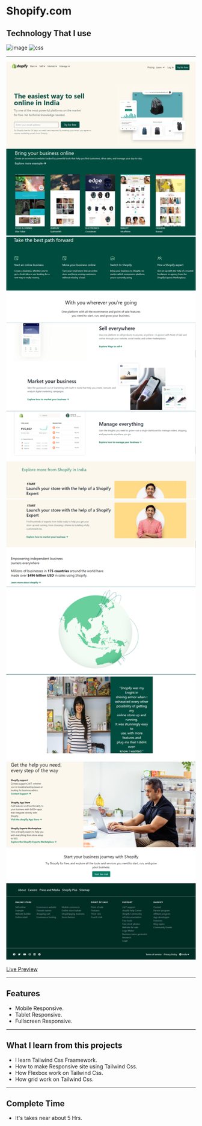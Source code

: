 # Shopify.com
## Technology That I use
![image](https://img.shields.io/badge/1st--Tech-Html-orange)
![css](https://img.shields.io/badge/2nd--Tech-Tailwindcss-blue)

<hr>

![image](./Thumbnails/Thumbnail-1.png)
![image](./Thumbnails/Thumbnail-2.png)
![image](./Thumbnails/Thumbnail-3.png)
![image](./Thumbnails/Thumbnail-4.png)
![image](./Thumbnails/Thumbnail-5.png)
![image](./Thumbnails/Thumbnail-6.png)
![image](./Thumbnails/Thumbnail-7.png)
![image](./Thumbnails/Thumbnail-8.png)
![image](./Thumbnails/Thumbnail-9.png)
![image](./Thumbnails/Thumbnail-10.png)
![image](./Thumbnails/Thumbnail-11.png)

[Live Preview](https://shopify-clone-projects.netlify.app/)
<hr>

## Features

- Mobile Responsive.
- Tablet Responsive.
- Fullscreen Responsive.

<hr>

## What I learn from this projects

- I learn Tailwind Css Fraamework.
- How to make Responsive site using Tailwind Css.
- How Flexbox work on Tailwind Css.
- How grid work on Tailwind Css.

<hr>

## Complete Time

- It's takes near about 5 Hrs.

